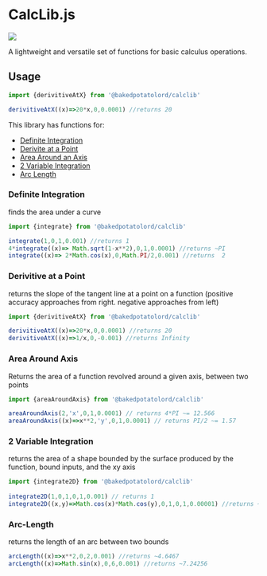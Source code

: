 # CalcLib.js
<img src='https://github.com/bakedpotatolord/calclib/actions/workflows/Main.yml/badge.svg'><br>

A lightweight and versatile set of functions for basic calculus operations.


## Usage

```ts
import {derivitiveAtX} from '@bakedpotatolord/calclib'

derivitiveAtX((x)=>20*x,0,0.0001) //returns 20
```

This library has functions for:

- [Definite Integration](#definite-integration)
- [Derivite at a Point](#derivitive-at-a-point)
- [Area Around an Axis](#area-around-axis)
- [2 Variable Integration](#2-variable-integration)
- [Arc Length](#Arc-Length)


### Definite Integration
finds the area under a curve
```ts
import {integrate} from '@bakedpotatolord/calclib'

integrate(1,0,1,0.001) //returns 1
4*integrate((x)=> Math.sqrt(1-x**2),0,1,0.0001) //returns ~PI
integrate((x)=> 2*Math.cos(x),0,Math.PI/2,0.001) //returns  2
```

### Derivitive at a Point
returns the slope of the tangent line at a point on a function (positive accuracy approaches from right. negative approaches from left)
```ts
import {derivitiveAtX} from '@bakedpotatolord/calclib'

derivitiveAtX((x)=>20*x,0,0.0001) //returns 20
derivitiveAtX((x)=>1/x,0,-0.001) //returns Infinity
```

### Area Around Axis
Returns the area of a function revolved around a given axis, between two points
```ts
import {areaAroundAxis} from '@bakedpotatolord/calclib'

areaAroundAxis(2,'x',0,1,0.0001) // returns 4*PI ~= 12.566
areaAroundAxis((x)=>x**2,'y',0,1,0.0001) // returns PI/2 ~= 1.57
```

### 2 Variable Integration
returns the area of a shape bounded by the surface produced by the function, bound inputs, and the xy axis

```ts
import {integrate2D} from '@bakedpotatolord/calclib'
    
integrate2D(1,0,1,0,1,0.001) // returns 1
integrate2D((x,y)=>Math.cos(x)*Math.cos(y),0,1,0,1,0.00001) //returns ~0.708
```

### Arc-Length
returns the length of an arc between two bounds

```ts
arcLength((x)=>x**2,0,2,0.001) //returns ~4.6467
arcLength((x)=>Math.sin(x),0,6,0.001) //returns ~7.24256
```